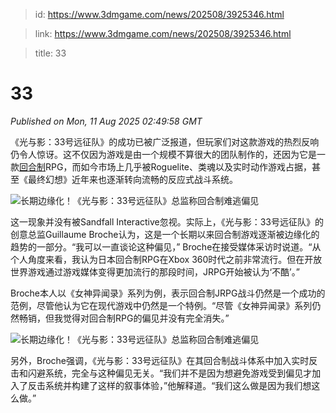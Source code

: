> id: https://www.3dmgame.com/news/202508/3925346.html

> link: https://www.3dmgame.com/news/202508/3925346.html

> title: 33

# 33
_Published on Mon, 11 Aug 2025 02:49:58 GMT_

《光与影：33号远征队》的成功已被广泛报道，但玩家们对这款游戏的热烈反响仍令人惊讶。这不仅因为游戏是由一个规模不算很大的团队制作的，还因为它是一款[回合制](https://www.3dmgame.com/tag/huihezhi_1/)RPG，而如今市场上几乎被Roguelite、类魂以及实时动作游戏占据，甚至《最终幻想》近年来也逐渐转向流畅的反应式战斗系统。

![长期边缘化！《光与影：33号远征队》总监称回合制难逃偏见](https://img.3dmgame.com/uploads/images/news/20250811/1754880799_165618.webp)

这一现象并没有被Sandfall Interactive忽视。实际上，《光与影：33号远征队》的创意总监Guillaume Broche认为，这是一个长期以来回合制游戏逐渐被边缘化的趋势的一部分。“我可以一直谈论这种偏见，” Broche在接受媒体采访时说道。“从个人角度来看，我认为日本回合制RPG在Xbox 360时代之前非常流行。但在开放世界游戏通过游戏媒体变得更加流行的那段时间，JRPG开始被认为‘不酷’。”

Broche本人以《女神异闻录》系列为例，表示回合制JRPG战斗仍然是一个成功的范例，尽管他认为它在现代游戏中仍然是一个特例。“尽管《女神异闻录》系列仍然畅销，但我觉得对回合制RPG的偏见并没有完全消失。”

![长期边缘化！《光与影：33号远征队》总监称回合制难逃偏见](https://img.3dmgame.com/uploads/images/news/20250811/1754880829_977812.webp)

另外，Broche强调，《光与影：33号远征队》在其回合制战斗体系中加入实时反击和闪避系统，完全与这种偏见无关。“我们并不是因为想避免游戏受到偏见才加入了反击系统并构建了这样的叙事体验，”他解释道。“我们这么做是因为我们想这么做。”
